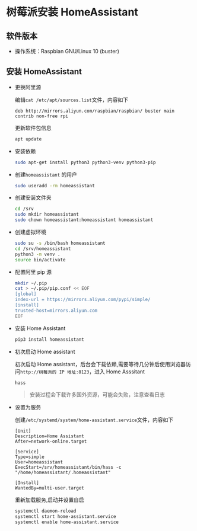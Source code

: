 # 树莓派安装 HomeAssistant

## 软件版本

- 操作系统：Raspbian GNU/Linux 10 (buster)

## 安装 HomeAssistant

- 更换阿里源

  编辑`cat /etc/apt/sources.list`文件，内容如下

  ```properties
  deb http://mirrors.aliyun.com/raspbian/raspbian/ buster main contrib non-free rpi
  ```

  更新软件包信息

  ```bash
  apt update
  ```

- 安装依赖

  ```bash
  sudo apt-get install python3 python3-venv python3-pip
  ```

- 创建`homeassistant` 的用户

  ```bash
  sudo useradd -rm homeassistant
  ```

- 创建安装文件夹

  ```bash
  cd /srv
  sudo mkdir homeassistant
  sudo chown homeassistant:homeassistant homeassistant
  ```

- 创建虚拟环境

  ```bash
  sudo su -s /bin/bash homeassistant
  cd /srv/homeassistant
  python3 -m venv .
  source bin/activate
  ```

- 配置阿里 pip 源

  ```bash
  mkdir ~/.pip
  cat > ~/.pip/pip.conf << EOF
  [global]
  index-url = https://mirrors.aliyun.com/pypi/simple/
  [install]
  trusted-host=mirrors.aliyun.com
  EOF
  ```

- 安装 Home Assistant

  ```bash
  pip3 install homeassistant
  ```

- 初次启动 Home assistant

  初次启动 Home assistant，后台会下载依赖,需要等待几分钟后使用浏览器访问`http://树莓派的 IP 地址:8123`，进入 Home Asssitant

  ```bash
  hass
  ```

  > 安装过程会下载许多国外资源，可能会失败，注意查看日志

- 设置为服务

  创建`/etc/systemd/system/home-assistant.service`文件，内容如下

  ```properties
  [Unit]
  Description=Home Assistant
  After=network-online.target

  [Service]
  Type=simple
  User=homeassistant
  ExecStart=/srv/homeassistant/bin/hass -c "/home/homeassistant/.homeassistant"

  [Install]
  WantedBy=multi-user.target
  ```

  重新加载服务,启动并设置自启

  ```bash
  systemctl daemon-reload
  systemctl start home-assistant.service
  systemctl enable home-assistant.service
  ```

